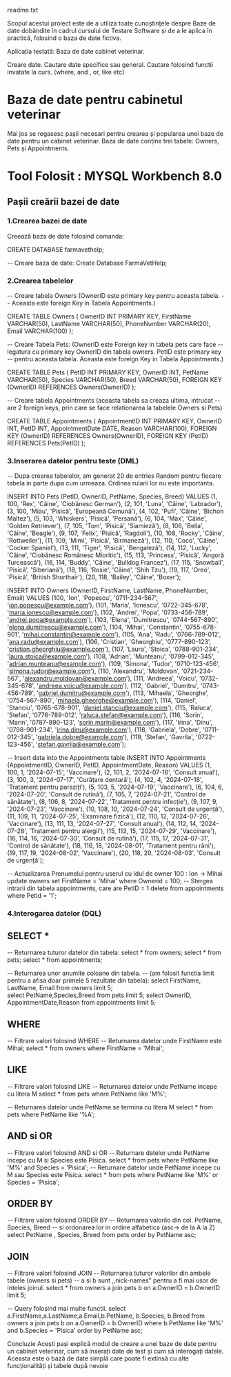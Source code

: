 readme.txt

Scopul acestui proiect este de a utiliza toate cunoștințele despre Baze de date dobândite în cadrul cursului de Testare Software și de a le aplica în practică, folosind o baza de date fictiva.

Aplicația testată:  Baza de date cabinet veterinar.

Creare date.
Cautare date specifice sau general.
Cautare folosind functii invatate la curs.  (where, and , or, like etc)


# Baza de date pentru cabinetul veterinar

Mai jos se regasesc pașii necesari pentru crearea și popularea unei baze de date pentru un cabinet veterinar. Baza de date conține trei tabele: Owners, Pets și Appointments.

# Tool Folosit : MYSQL Workbench 8.0 

## Pașii creării bazei de date

### 1.Crearea bazei de date

Creează baza de date folosind comanda:

CREATE DATABASE farmavethelp;

-- Creare baza de date:
Create Database FarmaVetHelp;


### 2.Crearea tabelelor

-- Creare tabela Owners (OwnerID este primary key pentru aceasta tabela. 
-- Aceasta este foreign Key in Tabela Appointments.)

CREATE TABLE Owners (
    OwnerID INT PRIMARY KEY,
    FirstName VARCHAR(50),
    LastName VARCHAR(50),
    PhoneNumber VARCHAR(20),
    Email VARCHAR(100)
);

-- Creare Tabela Pets: (OwnerID este Foreign key in tabela pets care face 
-- legatura cu primary key OwnerID din tabela owners. PetID este primary key 
-- pentru aceasta tabela. Aceasta este foreign Key in Tabela Appointments.)

CREATE TABLE Pets (
    PetID INT PRIMARY KEY,
    OwnerID INT,
    PetName VARCHAR(50),
    Species VARCHAR(50),
    Breed VARCHAR(50),
    FOREIGN KEY (OwnerID) REFERENCES Owners(OwnerID)
);


-- Creare tabela Appointments (aceasta tabela sa creaza ultima, intrucat 
-- are 2 foreign keys, prin care se face relationarea la tabelele Owners si Pets)

CREATE TABLE Appointments (
    AppointmentID INT PRIMARY KEY,
    OwnerID INT,
    PetID INT,
    AppointmentDate DATE,
    Reason VARCHAR(100),
    FOREIGN KEY (OwnerID) REFERENCES Owners(OwnerID),
    FOREIGN KEY (PetID) REFERENCES Pets(PetID)
);

### 3.Inserarea datelor pentru teste (DML)
-- Dupa crearea tabelelor, am generat 20 de entries Random pentru fiecare tabela in parte dupa cum urmeaza. Ordinea rularii lor nu este importanta. 

INSERT INTO Pets (PetID, OwnerID, PetName, Species, Breed) VALUES
(1, 100, 'Rex', 'Câine', 'Ciobănesc German'),
(2, 101, 'Luna', 'Câine', 'Labrador'),
(3, 100, 'Miau', 'Pisică', 'Europeană Comună'),
(4, 102, 'Pufi', 'Câine', 'Bichon Maltez'),
(5, 103, 'Whiskers', 'Pisică', 'Persană'),
(6, 104, 'Max', 'Câine', 'Golden Retriever'),
(7, 105, 'Tom', 'Pisică', 'Siamieză'),
(8, 106, 'Bella', 'Câine', 'Beagle'),
(9, 107, 'Felix', 'Pisică', 'Ragdoll'),
(10, 108, 'Rocky', 'Câine', 'Rottweiler'),
(11, 109, 'Mimi', 'Pisică', 'Birmaneză'),
(12, 110, 'Coco', 'Câine', 'Cocker Spaniel'),
(13, 111, 'Tiger', 'Pisică', 'Bengaleză'),
(14, 112, 'Lucky', 'Câine', 'Ciobănesc Românesc Mioritic'),
(15, 113, 'Princess', 'Pisică', 'Angoră Turcească'),
(16, 114, 'Buddy', 'Câine', 'Bulldog Francez'),
(17, 115, 'Snowball', 'Pisică', 'Siberiană'),
(18, 116, 'Rosie', 'Câine', 'Shih Tzu'),
(19, 117, 'Oreo', 'Pisică', 'British Shorthair'),
(20, 118, 'Bailey', 'Câine', 'Boxer');

INSERT INTO Owners (OwnerID, FirstName, LastName, PhoneNumber, Email) VALUES
(100, 'Ion', 'Popescu', '0711-234-567', 'ion.popescu@example.com'),
(101, 'Maria', 'Ionescu', '0722-345-678', 'maria.ionescu@example.com'),
(102, 'Andrei', 'Popa', '0733-456-789', 'andrei.popa@example.com'),
(103, 'Elena', 'Dumitrescu', '0744-567-890', 'elena.dumitrescu@example.com'),
(104, 'Mihai', 'Constantin', '0755-678-901', 'mihai.constantin@example.com'),
(105, 'Ana', 'Radu', '0766-789-012', 'ana.radu@example.com'),
(106, 'Cristian', 'Gheorghiu', '0777-890-123', 'cristian.gheorghiu@example.com'),
(107, 'Laura', 'Stoica', '0788-901-234', 'laura.stoica@example.com'),
(108, 'Adrian', 'Munteanu', '0799-012-345', 'adrian.munteanu@example.com'),
(109, 'Simona', 'Tudor', '0710-123-456', 'simona.tudor@example.com'),
(110, 'Alexandru', 'Moldovan', '0721-234-567', 'alexandru.moldovan@example.com'),
(111, 'Andreea', 'Voicu', '0732-345-678', 'andreea.voicu@example.com'),
(112, 'Gabriel', 'Dumitru', '0743-456-789', 'gabriel.dumitru@example.com'),
(113, 'Mihaela', 'Gheorghe', '0754-567-890', 'mihaela.gheorghe@example.com'),
(114, 'Daniel', 'Stanciu', '0765-678-901', 'daniel.stanciu@example.com'),
(115, 'Raluca', 'Stefan', '0776-789-012', 'raluca.stefan@example.com'),
(116, 'Sorin', 'Marin', '0787-890-123', 'sorin.marin@example.com'),
(117, 'Irina', 'Dinu', '0798-901-234', 'irina.dinu@example.com'),
(118, 'Gabriela', 'Dobre', '0711-012-345', 'gabriela.dobre@example.com'),
(119, 'Stefan', 'Gavrila', '0722-123-456', 'stefan.gavrila@example.com');

-- Insert data into the Appointments table
INSERT INTO Appointments (AppointmentID, OwnerID, PetID, AppointmentDate, Reason) VALUES
(1, 100, 1, '2024-07-15', 'Vaccinare'),
(2, 101, 2, '2024-07-16', 'Consult anual'),
(3, 100, 3, '2024-07-17', 'Curățare dentară'),
(4, 102, 4, '2024-07-18', 'Tratament pentru paraziți'),
(5, 103, 5, '2024-07-19', 'Vaccinare'),
(6, 104, 6, '2024-07-20', 'Consult de rutină'),
(7, 105, 7, '2024-07-21', 'Control de sănătate'),
(8, 106, 8, '2024-07-22', 'Tratament pentru infecție'),
(9, 107, 9, '2024-07-23', 'Vaccinare'),
(10, 108, 10, '2024-07-24', 'Consult de urgență'),
(11, 109, 11, '2024-07-25', 'Examinare fizică'),
(12, 110, 12, '2024-07-26', 'Vaccinare'),
(13, 111, 13, '2024-07-27', 'Consult anual'),
(14, 112, 14, '2024-07-28', 'Tratament pentru alergii'),
(15, 113, 15, '2024-07-29', 'Vaccinare'),
(16, 114, 16, '2024-07-30', 'Consult de rutină'),
(17, 115, 17, '2024-07-31', 'Control de sănătate'),
(18, 116, 18, '2024-08-01', 'Tratament pentru răni'),
(19, 117, 19, '2024-08-02', 'Vaccinare'),
(20, 118, 20, '2024-08-03', 'Consult de urgență');

-- Actualizarea Prenumelui pentru userul cu Idul de owner 100 : Ion -> Mihai
update owners set FirstName = 'Mihai' where Ownerid = 100;
-- Stergea intrarii din tabela appointments, care are PetID = 1
delete from appointments where PetId = '1';

### 4.Interogarea datelor (DQL)

 ## SELECT * 
-- Returnarea tuturor datelor din tabela:
select * from owners;
select * from pets;
select * from appointments;

-- Returnarea unor anumite coloane din tabela.
-- (am folosit functia limit pentru a afisa doar primele 5 rezultate din tabela):
select FirstName, LastName, Email from owners limit 5;   
select PetName,Species,Breed from pets limit 5;
select OwnerID, AppointmentDate,Reason from appointments limit 5;

 ## WHERE
-- Filtrare valori folosind WHERE
-- Returnarea datelor unde FirstName este Mihai;
select * from owners where FirstName = 'Mihai';

 ## LIKE
-- Filtrare valori folosind LIKE
-- Returnarea datelor unde PetName incepe cu litera M
select * from pets where PetName like 'M%';

-- Returnarea datelor unde PetName se termina cu litera M
select * from pets where PetName like '%A';

  ## AND si OR
-- Filtrare valori folosind AND si OR
-- Returnare datelor unde PetName incepe cu M si Species este Pisica.
select * from pets where PetName like 'M%' and Species = 'Pisica';
-- Returnare datelor unde PetName incepe cu M sau Species este Pisica.
select * from pets where PetName like 'M%' or Species = 'Pisica';

  ## ORDER BY
-- Filtrare valori folosind ORDER BY
-- Returnarea valorilo din col. PetName, Species, Breed 
-- si ordonarea lor in ordine alfabetica (asc-> de la A la Z)
select PetName , Species, Breed from pets order by PetName asc;

  ## JOIN
-- Filtrare valori folosind JOIN
-- Returnarea tuturor valorilor din ambele tabele (owners si pets)
-- a si b sunt ,,nick-names" pentru a fi mai usor de inteles joinul.
select * from owners a
join pets b on a.OwnerID = b.OwnerID limit 5;

-- Query folosind mai multe functii. 
select a.FirstName,a.LastName,a.Email,b.PetName, b.Species, b.Breed 
from owners a 
join pets b on a.OwnerID = b.OwnerID
where b.PetName like 'M%' and b.Species = 'Pisica'
order by PetName asc;


Concluzie
Acești pași explică modul de creare a unei baze de date pentru un cabinet veterinar, cum să inserați date de test și cum să interogați datele. Aceasta este o bază de date simplă care poate fi extinsă cu alte funcționalități și tabele după nevoie


